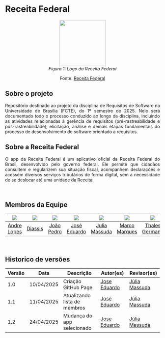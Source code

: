 ﻿# Receita Federal

<p align="center">
  <img src="https://play-lh.googleusercontent.com/EvcxicMZvrEIW2CuCX0wPZzn390-tCdoFAjpDG8EVXFO2NoNw3UiW2IUKFw10RgkmoG4=w240-h480-rw" width="150px" />
  <br>
  <em>Figura 1: Logo da Receita Federal</em>
</p>


<p align="center" > <font>Fonte: <a href="https://play.google.com/store/apps/details?id=br.gov.economia.receita.rfb&hl=pt_BR">Receita Federal</a></font> <br></p>

## Sobre o projeto
<p align="justify">
Repositório destinado ao projeto da disciplina de Requisitos de Software na Universidade de Brasilia (FCTE), do 1º semestre de 2025. Nele será documentado todo o processo conduzido ao longo da disciplina, incluindo as atividades relacionadas à gerência de requisitos (pré-rastreabilidade e pós-rastreabilidade), elicitação, análise e demais etapas fundamentais do processo de desenvolvimento de software orientado a requisitos.
</p>

## Sobre a Receita Federal
<p align="justify">
O app da Receita Federal é um aplicativo oficial da Receita Federal do Brasil, desenvolvido pelo governo federal. Ele permite que cidadãos consultem e regularizem sua situação fiscal, acompanhem declarações e acessem diversos serviços tributários de forma digital, sem a necessidade de se deslocar até uma unidade da Receita.
</p>

<br>

## Membros da Equipe

| [![](https://avatars.githubusercontent.com/andrewslopes)](https://github.com/Diaxiz) | [![](https://avatars.githubusercontent.com/Diaxiz)](https://github.com/Diaxiz) | [![](https://avatars.githubusercontent.com/JpRodrigues2)](https://github.com/JpRodrigues2) | [![](https://avatars.githubusercontent.com/jevprado)](https://github.com/jevprado) | [![](https://avatars.githubusercontent.com/JuliaReis18)](https://github.com/JuliaReis18) | [![](https://avatars.githubusercontent.com/marcomarquesdc)](https://github.com/marcomarquesdc) | [![](https://avatars.githubusercontent.com/thalesgvl)](https://github.com/thalesgvl) |
|:-------------------------------------------------------------:|:-------------------------------------------------------------:|:-----------------------------------------------------------:|:-----------------------------------------------------------:|:-----------------------------------------------------------:|:-----------------------------------------------------------:|:-----------------------------------------------------------:|
| [Andre Lopes](https://github.com/andrewslopes) | [Diassis](https://github.com/Diaxiz) | [João Pedro](https://github.com/JpRodrigues2) | [José Eduardo](https://github.com/jevprado) | [Julia Massuda](https://github.com/JuliaReis18) | [Marco Marques](https://github.com/marcomarquesdc) | [Thales Germano](https://github.com/thalesgvl) |

<br>

## Historico de versões

Versão |   Data  | Descrição | Autor(es) | Revisor(es)
------ | ---- | ------ | ---------- | ----------
1.0 | 10/04/2025 | Criação GitHub Page | [Jose Eduardo](https://github.com/jevprado) |[Júlia Massuda](https://github.com/JuliaReis18)
1.1 | 11/04/2025 | Atualizando lista de membros | [Jose Eduardo](https://github.com/jevprado) |[Júlia Massuda](https://github.com/JuliaReis18)
1.2 | 24/04/2025 | Mudança do app selecionado | [Jose Eduardo](https://github.com/jevprado) |[Júlia Massuda](https://github.com/JuliaReis18) |


